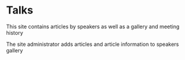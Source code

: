 # Talks

This site contains articles by speakers as well as a gallery and meeting history

The site administrator adds articles and article information to speakers gallery

